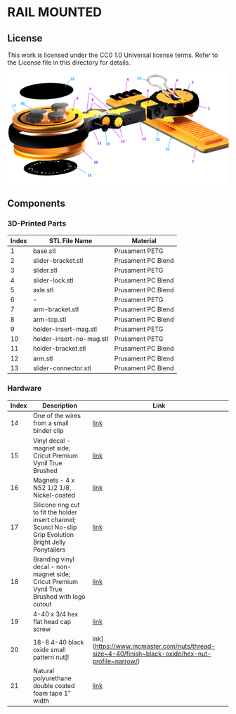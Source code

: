 # RAIL MOUNTED

## License

This work is licensed under the CC0 1.0 Universal license terms. Refer to the License file in this directory for details.

![Rail-Mounted Phone Holde](art/rm.jpg)

## Components

### 3D-Printed Parts

| Index | STL File Name | Material |
| ----- | ------------- | -------- |
| 1     | base.stl                 | Prusament PETG |
| 2     | slider-bracket.stl       | Prusament PC Blend |
| 3     | slider.stl               | Prusament PETG |
| 4     | slider-lock.stl          | Prusament PC Blend |
| 5     | axle.stl                 | Prusament PC Blend |
| 6     | -                        | Prusament PETG |
| 7     | arm-bracket.stl          | Prusament PC Blend |
| 8     | arm-top.stl              | Prusament PC Blend |
| 9     | holder-insert-mag.stl    | Prusament PETG |
| 10    | holder-insert-no-mag.stl | Prusament PETG |
| 11    | holder-bracket.stl       | Prusament PC Blend |
| 12    | arm.stl                  | Prusament PC Blend |
| 13    | slider-connector.stl     | Prusament PC Blend |

### Hardware

| Index | Description  | Link |
| ----- | ------------ | ---- | 
| 14    | One of the wires from a small binder clip | [link](https://www.amazon.com/Mr-Binder-Clips-Small-Office/dp/B0882T9GFN) |
| 15    | Vinyl decal - magnet side; Cricut Premium Vynil True Brushed | [link](https://cricut.com/en_us/premium-vinyltm-true-brushed.html)|
| 16    | Magnets - 4 x N52 1/2 1/8, Nickel-coated | [link](https://www.kjmagnetics.com/proddetail.asp?prod=D82-N52) |
| 17    | Silicone ring cut to fit the holder insert channel; Scunci No-slip Grip Evolution Bright Jelly Ponytailers | [link](https://www.amazon.com/Scunci-28pk-Noslp-Evolution-Elastics/dp/B00H3R28C6/) |
| 18    | Branding vinyl decal - non-magnet side; Cricut Premium Vynil True Brushed with logo cutout | [link](https://cricut.com/en_us/premium-vinyltm-true-brushed.html) |
| 19    | 4-40 x 3/4 hex flat head cap screw | [link](https://www.mcmaster.com/socket-head-cap-screws/head-type~flat/thread-size~4-40/length~3-4-2/) |
| 20    | 18-8 4-40 black oxide small pattern nut[l| ink](https://www.mcmaster.com/nuts/thread-size~4-40/finish~black-oxide/hex-nut-profile~narrow/) |
| 21    | Natural polyurethane double coated foam tape 1" width | [link](https://www.amazon.com/Mounting-Papercrafting-Projects-Adhesive-Converted/dp/B07MDM4X4C/) | 
